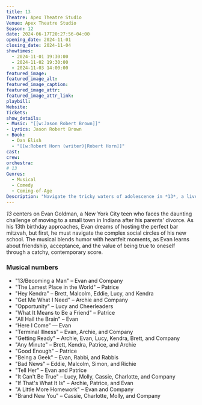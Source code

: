 ```yaml
---
title: 13
Theatre: Apex Theatre Studio
Venue: Apex Theatre Studio
Season: 12
date: 2024-06-17T20:27:56-04:00
opening_date: 2024-11-01
closing_date: 2024-11-04
showtimes:
  - 2024-11-01 19:30:00
  - 2024-11-02 19:30:00
  - 2024-11-03 14:00:00
featured_image: 
featured_image_alt: 
featured_image_caption: 
featured_image_attr: 
featured_image_attr_link: 
playbill:
Website: 
Tickets: 
show_details: 
- Music: "[[w:Jason Robert Brown]]"
- Lyrics: Jason Robert Brown
- Book:
  - Dan Elish
  - "[[w:Robert Horn (writer)|Robert Horn]]"
cast:
crew:
orchestra:
# 13
Genres:
  - Musical
  - Comedy
  - Coming-of-Age
Description: "Navigate the tricky waters of adolescence in *13*, a lively musical about a young boy's quest to fit in and make his bar mitzvah unforgettable."
---
```

*13* centers on Evan Goldman, a New York City teen who faces the daunting challenge of moving to a small town in Indiana after his parents' divorce. As his 13th birthday approaches, Evan dreams of hosting the perfect bar mitzvah, but first, he must navigate the complex social circles of his new school. The musical blends humor with heartfelt moments, as Evan learns about friendship, acceptance, and the value of being true to oneself through a catchy, contemporary score.

### Musical numbers

-   "13/Becoming a Man" – Evan and Company
-   "The Lamest Place in the World" – Patrice
-   "Hey Kendra" – Brett, Malcolm, Eddie, Lucy, and Kendra
-   "Get Me What I Need" – Archie and Company
-   "Opportunity" – Lucy and Cheerleaders
-   "What It Means to Be a Friend" – Patrice
-   "All Hail the Brain" – Evan
-   “Here I Come” — Evan
-   "Terminal Illness" – Evan, Archie, and Company
-   "Getting Ready" – Archie, Evan, Lucy, Kendra, Brett, and Company
-   "Any Minute" – Brett, Kendra, Patrice, and Archie
-   "Good Enough" – Patrice
-   "Being a Geek" – Evan, Rabbi, and Rabbis
-   "Bad News" – Eddie, Malcolm, Simon, and Richie
-   "Tell Her" – Evan and Patrice
-   "It Can't Be True" – Lucy, Molly, Cassie, Charlotte, and Company
-   "If That's What It Is" – Archie, Patrice, and Evan
-   "A Little More Homework" – Evan and Company
-   "Brand New You" – Cassie, Charlotte, Molly, and Company